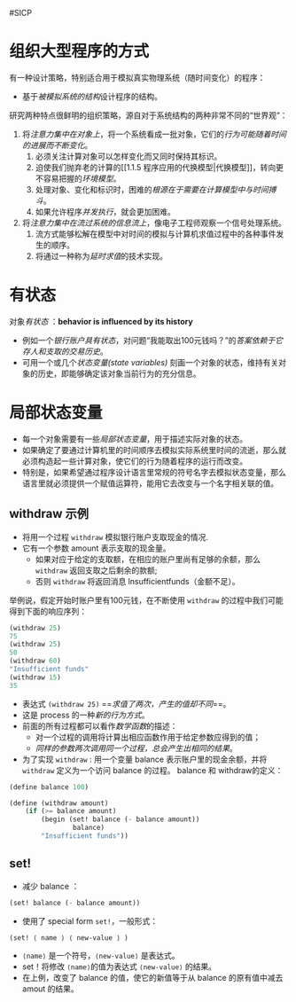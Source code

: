 #SICP 
# 组织大型程序的方式
有一种设计策略，特别适合用于模拟真实物理系统（随时间变化）的程序：
- 基于*被模拟系统的结构*设计程序的结构。

研究两种特点很鲜明的组织策略，源自对于系统结构的两种非常不同的“世界观”：
1. 将*注意力集中在对象上*，将一个系统看成一批对象，它们的*行为可能随着时间的进展而不断变化*。
	1. 必须关注计算对象可以怎样变化而又同时保持其标识。
	2. 迫使我们抛弃老的计算的[[1.1.5 程序应用的代换模型|代换模型]]，转向更不容易把握的*环境模型*。
	3. 处理对象、变化和标识时，困难的*根源在于需要在计算模型中与时间搏斗*。
	4. 如果允许程序*并发执行*，就会更加困难。
2. 将*注意力集中在流过系统的信息流上*，像电子工程师观察一个信号处理系统。
	1. 流方式能够松解在模型中对时间的模拟与计算机求值过程中的各种事件发生的顺序。
	2. 将通过一种称为*延时求值*的技术实现。


# 有状态
对象*有状态* ：**behavior is influenced by its history**
- 例如一个*银行账户具有状态*，对问题“我能取出100元钱吗？”的*答案依赖于它存人和支取的交易历史*。
- 可用一个或几个*状态变量(state variables)* 刻画一个对象的状态，维持有关对象的历史，即能够确定该对象当前行为的充分信息。


# 局部状态变量
- 每一个对象需要有一些*局部状态变量*，用于描述实际对象的状态。
- 如果确定了要通过计算机里的时间顺序去模拟实际系统里时间的流逝，那么就必须构造起一些计算对象，使它们的行为随着程序的运行而改变。
- 特别是，如果希望通过程序设计语言里常规的符号名字去模拟状态变量，那么语言里就必须提供一个赋值运算符，能用它去改变与一个名字相关联的值。

## withdraw 示例
- 将用一个过程 `withdraw` 模拟银行账户支取现金的情况.
- 它有一个参数  amount 表示支取的现金量。
	- 如果对应于给定的支取额，在相应的账户里尚有足够的余额，那么 `withdraw` 返回支取之后剩余的款额;
	- 否则  `withdraw`  将返回消息 lnsufficientfunds（金额不足）。

举例说，假定开始时账户里有100元钱，在不断使用  `withdraw`  的过程中我们可能得到下面的响应序列：
```lisp
(withdraw 25)
75
(withdraw 25)
50
(withdraw 60)
"Insufficient funds"
(withdraw 15)
35
```
- 表达式 `(withdraw 25)` ==*求值了两次，产生的值却不同*==。
- 这是 process 的一种*新的行为方式*。
- 前面的所有过程都可以看作*数学函数*的描述：
	- 对一个过程的调用将计算出相应函数作用于给定参数应得到的值；
	- *同样的参数两次调用同一个过程，总会产生出相同的结果*。
- 为了实现 `withdraw` : 用一个变量 balance 表示账户里的现金余额，并将 `withdraw` 定义为一个访问 balance 的过程。
balance 和 withdraw的定义：
```lisp
(define balance 100)

(define (withdraw amount)
	(if (>= balance amount)
		(begin (set! balance (- balance amount))
				balance)
		"Insufficient funds"))
```

## set!
- 减少 balance ：
```lisp
(set! balance (- balance amount))
```

- 使用了 special form `set!`，一般形式：
```lisp
(set! ⟨ name ⟩ ⟨ new-value ⟩ )
```
- `⟨name⟩` 是一个符号，`⟨new-value⟩` 是表达式。
- set！将修改 `⟨name⟩`的值为表达式 `⟨new-value⟩` 的结果。
- 在上例，改变了 balance 的值，使它的新值等于从 balance 的原有值中减去 amout 的结果。
